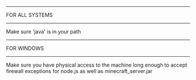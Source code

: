 ***********************
FOR ALL SYSTEMS
***********************
Make sure 'java' is in your path

***********************
FOR WINDOWS
***********************
Make sure you have physical access to the machine long enough to accept firewall exceptions for node.js as well as minecraft_server.jar
